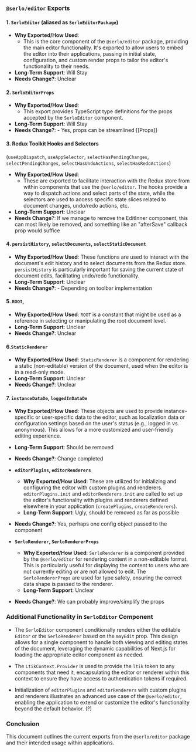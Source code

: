 



### `@serlo/editor` Exports

#### 1. `SerloEditor` (aliased as `SerloEditorPackage`)
- **Why Exported/How Used**: 
	- This is the core component of the `@serlo/editor` package, providing the main editor functionality. It's exported to allow users to embed the editor into their applications, passing in initial state, configuration, and custom render props to tailor the editor's functionality to their needs.
- **Long-Term Support**: Will Stay
- **Needs Change?**: Unclear

#### 2. `SerloEditorProps`
- **Why Exported/How Used**: 
	- This export provides TypeScript type definitions for the props accepted by the `SerloEditor` component.
- **Long-Term Support**: Will Stay
- **Needs Change?**: 
		- Yes, props can be streamlined [[Props]]

#### 3. Redux Toolkit Hooks and Selectors 
(`useAppDispatch`, `useAppSelector`, `selectHasPendingChanges`, `selectPendingChanges`, `selectHasUndoActions`, `selectHasRedoActions`)

- **Why Exported/How Used**: 
	- These are exported to facilitate interaction with the Redux store from within components that use the `@serlo/editor`. The hooks provide a way to dispatch actions and select parts of the state, while the selectors are used to access specific state slices related to document changes, undo/redo actions, etc.
- **Long-Term Support**: Unclear
- **Needs Change**?: If we manage to remove the EditInner component, this can most likely be removed, and something like an "afterSave" callback prop would suffice

#### 4. `persistHistory`, `selectDocuments`, `selectStaticDocument`
- **Why Exported/How Used**: These functions are used to interact with the document's edit history and to select documents from the Redux store. `persistHistory` is particularly important for saving the current state of document edits, facilitating undo/redo functionality.
- **Long-Term Support**:  Unclear
- **Needs Change?**: 
		- Depending on toolbar implementation

#### 5. `ROOT`, 
- **Why Exported/How Used**:  `ROOT` is a constant that might be used as a reference in selecting or manipulating the root document level.
- **Long-Term Support**:  Unclear
- **Needs Change?**: Unclear

#### 6.`StaticRenderer`
- **Why Exported/How Used**:  `StaticRenderer` is a component for rendering a static (non-editable) version of the document, used when the editor is in a read-only mode.
- **Long-Term Support**:  Unclear
- **Needs Change?**: Unclear

#### 7. `instanceDataDe`, `loggedInDataDe`
- **Why Exported/How Used**: These objects are used to provide instance-specific or user-specific data to the editor, such as localization data or configuration settings based on the user's status (e.g., logged in vs. anonymous). This allows for a more customized and user-friendly editing experience.
- **Long-Term Support**: Should be removed
- **Needs Change?**:  Change completed

- **`editorPlugins`, `editorRenderers`**
  - **Why Exported/How Used**: These are utilized for initializing and configuring the editor with custom plugins and renderers. `editorPlugins.init` and `editorRenderers.init` are called to set up the editor's functionality with plugins and renderers defined elsewhere in your application (`createPlugins`, `createRenderers`). 
  - **Long-Term Support**: Ugly, should be removed as far as possible
- **Needs Change?**:  Yes, perhaps one config object passed to the component

- **`SerloRenderer`, `SerloRendererProps`**
  - **Why Exported/How Used**: `SerloRenderer` is a component provided by the `@serlo/editor` for rendering content in a non-editable format. This is particularly useful for displaying the content to users who are not currently editing or are not allowed to edit. The `SerloRendererProps` are used for type safety, ensuring the correct data shape is passed to the renderer.
  - **Long-Term Support**: Unclear
- **Needs Change?**:  We can probably improve/simplify the props



### Additional Functionality in `SerloEditor` Component

- The `SerloEditor` component conditionally renders either the editable `Editor` or the `SerloRenderer` based on the `mayEdit` prop. This design allows for a single component to handle both viewing and editing states of the document, leveraging the dynamic capabilities of Next.js for loading the appropriate editor component as needed.

- The `LtikContext.Provider` is used to provide the `ltik` token to any components that need it, encapsulating the editor or renderer within this context to ensure they have access to authentication tokens if required.

- Initialization of `editorPlugins` and `editorRenderers` with custom plugins and renderers illustrates an advanced use case of the `@serlo/editor`, enabling the application to extend or customize the editor's functionality beyond the default behavior. (?)


### Conclusion

This document outlines the current exports from the `@serlo/editor` package and their intended usage within applications. 